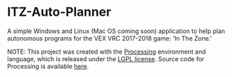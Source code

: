 # ITZ-Auto-Planner
A simple Windows and Linux (Mac OS coming soon) application to help plan autonomous programs for the VEX VRC 2017-2018 game: 'In The Zone.'

NOTE: This project was created with the [Processing](https://processing.org/) environment and language, which is released under the [LGPL license](https://www.gnu.org/copyleft/gpl.html). Source code for Processing is available [here](https://github.com/processing/processing).
